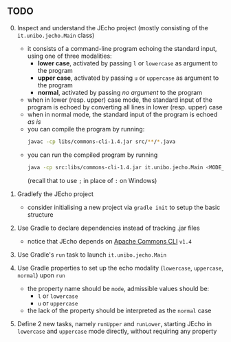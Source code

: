 ## TODO

0. Inspect and understand the JEcho project (mostly consisting of the `it.unibo.jecho.Main` class)
    + it consists of a command-line program echoing the standard input, using one of three modalities:
        - __lower case__, activated by passing `l` or `lowercase` as argument to the program
        - __upper case__, activated by passing `u` or `uppercase` as argument to the program
        - __normal__, activated by passing _no argument_ to the program
    + when in lower (resp. upper) case mode, the standard input of the program is echoed by converting all lines in lower (resp. upper) case
    + when in normal mode, the standard input of the program is echoed _as is_
    + you can compile the program by running:
        ```bash
        javac -cp libs/commons-cli-1.4.jar src/**/*.java
        ```
    + you can run the compiled program by running
        ```bash
        java -cp src:libs/commons-cli-1.4.jar it.unibo.jecho.Main <MODE_HERE>
        ```
        (recall that to use `;` in place of `:` on Windows)

1. Gradlefy the JEcho project
    + consider initialising a new project via `gradle init` to setup the basic structure

2. Use Gradle to declare dependencies instead of tracking .jar files
    + notice that JEcho depends on [Apache Commons CLI](https://commons.apache.org) `v1.4`

3. Use Gradle's `run` task to launch `it.unibo.jecho.Main`

4. Use Gradle properties to set up the echo modality (`lowercase`, `uppercase`, `normal`) upon `run`
    + the property name should be `mode`, admissible values should be:
        - `l` or `lowercase`
        - `u` or `uppercase`
    + the lack of the property should be interpreted as the `normal` case

5. Define 2 new tasks, namely `runUpper` and `runLower`, starting JEcho in `lowercase` and `uppercase` mode directly, without requiring any property
